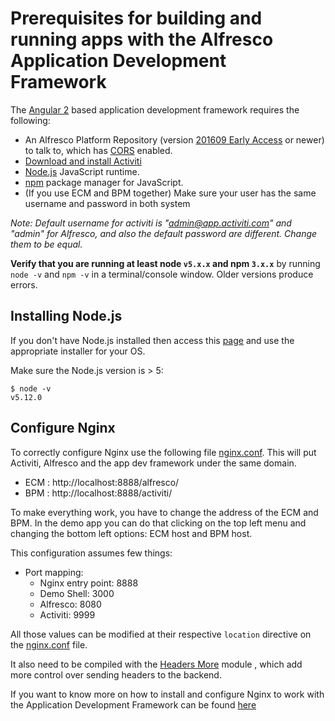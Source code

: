 # Prerequisites for building and running apps with the Alfresco Application Development Framework

The [Angular 2](https://angular.io/) based application development framework requires the following:

- An Alfresco Platform Repository (version [201609 Early Access](https://community.alfresco.com/docs/DOC-6372-alfresco-community-edition-file-list-201609-ea) or newer) to talk to, which has [CORS](https://en.wikipedia.org/wiki/Cross-origin_resource_sharing) enabled.
- [Download and install Activiti](https://www.alfresco.com/products/bpm/alfresco-activiti/trial)
- [Node.js](https://nodejs.org/en/) JavaScript runtime.
- [npm](https://www.npmjs.com/) package manager for JavaScript.
- (If you use ECM and BPM together) Make sure your user has the same username and password in both system

*Note: Default username for activiti is "admin@app.activiti.com" and "admin" for Alfresco, and also the default password are different. Change them to be equal.*

**Verify that you are running at least node `v5.x.x` and npm `3.x.x`**
by running `node -v` and `npm -v` in a terminal/console window.
Older versions produce errors.

## Installing Node.js

If you don't have Node.js installed then access this [page](https://nodejs.org/en/download/) and use the appropriate installer for your OS.

Make sure the Node.js version is > 5:

```
$ node -v
v5.12.0
```

## Configure Nginx

To correctly configure Nginx use the following file [nginx.conf](/nginx.conf).
This will put Activiti, Alfresco and the app dev framework under the same domain.

* ECM : http://localhost:8888/alfresco/
* BPM : http://localhost:8888/activiti/

To make everything work, you have to change the address of the ECM and BPM. In the demo app you can do that clicking on the top left menu and changing the bottom left options: ECM host and BPM host. 

This configuration assumes few things:

* Port mapping:
  * Nginx entry point: 8888
  * Demo Shell: 3000
  * Alfresco: 8080
  * Activiti: 9999

All those values can be modified at their respective `location` directive on the [nginx.conf](/nginx.conf) file.

It also need to be compiled with the [Headers More](https://www.nginx.com/resources/wiki/modules/headers_more/) module , which add more control over sending headers to the backend.

If you want to know more on how to install and configure Nginx to work with the Application Development Framework can be found [here](https://community.alfresco.com/community/application-development-framework/blog/2016/09/28/adf-development-set-up-with-nginx-proxy)
